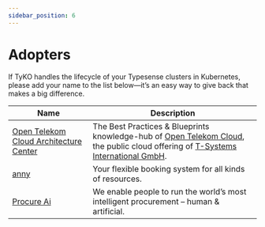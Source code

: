 ```yaml
---
sidebar_position: 6
---
```


# Adopters

If TyKO handles the lifecycle of your Typesense clusters in Kubernetes, please add your name to the list below—it’s an easy way to give back that makes a big difference.

|Name| Description|
|---|---|
|[Open Telekom Cloud Architecture Center](https://arch.otc-service.com/)|The Best Practices & Blueprints knowledge-hub of [Open Telekom Cloud](https://www.open-telekom-cloud.com/en), the public cloud offering of [T-Systems International GmbH](https://www.t-systems.com/de/en).|
|[anny](https://anny.co)|Your flexible booking system for all kinds of resources.|
|[Procure Ai](https://www.procure.ai/)|We enable people to run the world’s most intelligent procurement – human & artificial.|
